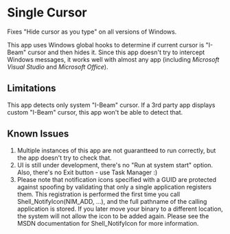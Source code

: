 # Single Cursor
Fixes "Hide cursor as you type" on all versions of Windows.

This app uses Windows global hooks to determine if current cursor is "I-Beam" cursor and then hides it. Since this app doesn't try to intercept Windows messages, it works well with almost any app (including *Microsoft Visual Studio* and *Microsoft Office*).

## Limitations
This app detects only system "I-Beam" cursor. If a 3rd party app displays custom "I-Beam" cursor, this app won't be able to detect that.

## Known Issues
1. Multiple instances of this app are not guarantteed to run correctly, but the app doesn't try to check that.
2. UI is still under development, there's no "Run at system start" option. Also, there's no Exit button - use Task Manager :)
3. Please note that notification icons specified with a GUID are protected against spoofing by validating
that only a single application registers them. This registration is performed the first time you 
call Shell_NotifyIcon(NIM_ADD, ...), and the full pathname of the calling application is stored. If you
later move your binary to a different location, the system will not allow the icon to be added again.
Please see the MSDN documentation for Shell_NotifyIcon for more information.

